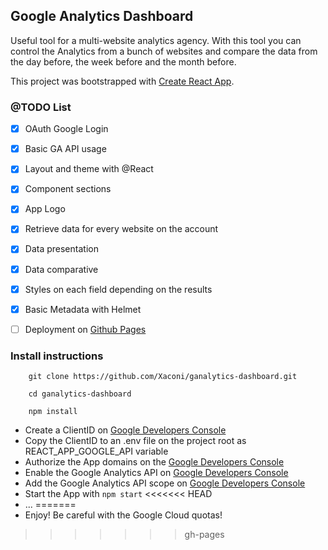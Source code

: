 ## Google Analytics Dashboard

Useful tool for a multi-website analytics agency. With this tool you can control the Analytics from a bunch of websites and compare the data from the day before, the week before and the month before.

This project was bootstrapped with [Create React App](https://github.com/facebook/create-react-app).

### @TODO List

- [x] OAuth Google Login 
- [x] Basic GA API usage
- [x] Layout and theme with @React
- [x] Component sections
- [x] App Logo
- [x] Retrieve data for every website on the account
- [x] Data presentation
- [x] Data comparative
- [x] Styles on each field depending on the results
- [x] Basic Metadata with Helmet
- [ ] Deployment on [Github Pages](https://facebook.github.io/create-react-app/docs/deployment#github-pages-https-pagesgithubcom)


### Install instructions

```
    git clone https://github.com/Xaconi/ganalytics-dashboard.git
```

```
    cd ganalytics-dashboard
```

```
    npm install
```

* Create a ClientID on [Google Developers Console](https://cloud.google.com/)
* Copy the ClientID to an .env file on the project root as REACT_APP_GOOGLE_API variable
* Authorize the App domains on the [Google Developers Console](https://cloud.google.com/)
* Enable the Google Analytics API on [Google Developers Console](https://cloud.google.com/)
* Add the Google Analytics API scope on [Google Developers Console](https://cloud.google.com/)
* Start the App with ``` npm start ```
<<<<<<< HEAD
* ...
=======
* Enjoy! Be careful with the Google Cloud quotas!
>>>>>>> gh-pages

